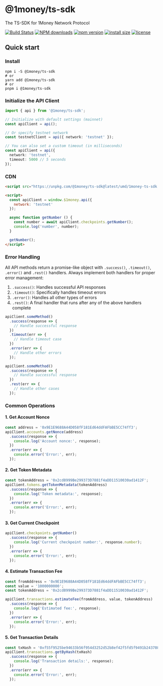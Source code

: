 # @1money/ts-sdk
The TS-SDK for 1Money Network Protocol

[![Build Status](https://github.com/1Money-Co/1money-ts-sdk/actions/workflows/cicd-npm.yml/badge.svg)](https://github.com/1Money-Co/1money-ts-sdk/actions/workflows/cicd-npm.yml)
[![NPM downloads](http://img.shields.io/npm/dm/%401money%2Fts-sdk.svg?style=flat-square)](https://www.npmjs.com/package/@1money/ts-sdk)
[![npm version](https://badge.fury.io/js/%401money%2Fts-sdk.svg)](https://badge.fury.io/js/%401money%2Fts-sdk)
[![install size](https://packagephobia.now.sh/badge?p=%401money%2Fts-sdk)](https://packagephobia.now.sh/result?p=%401money%2Fts-sdk)
[![license](http://img.shields.io/npm/l/%401money%2Fts-sdk.svg)](https://github.com/1money/tpls/blob/master/packages/ts-sdk/LICENSE)

## Quick start
### Install
```shell
npm i -S @1money/ts-sdk
# or
yarn add @1money/ts-sdk
# or
pnpm i @1money/ts-sdk
```

### Initialize the API Client

```typescript
import { api } from '@1money/ts-sdk';

// Initialize with default settings (mainnet)
const apiClient = api();

// Or specify testnet network
const testnetClient = api({ network: 'testnet' });

// You can also set a custom timeout (in milliseconds)
const apiClient = api({
  network: 'testnet',
  timeout: 5000 // 5 seconds
});
```

### CDN
```html
<script src="https://unpkg.com/@1money/ts-sdk@latest/umd/1money-ts-sdk.min.js"></script>

<script>
  const apiClient = window.$1money.api({
    network: 'testnet'
  });

  async function getNumber () {
    const number = await apiClient.checkpoints.getNumber();
    console.log('number', number);
  }

  getNumber();
</script>
```

### Error Handling

All API methods return a promise-like object with `.success()`, `.timeout()`, `.error()` and `.rest()` handlers. Always implement both handlers for proper error management:

1. `.success()`: Handles successful API responses
2. `.timeout()`: Specifically handles timeout errors
3. `.error()`: Handles all other types of errors
4. `.rest()`: A final handler that runs after any of the above handlers complete

```typescript
apiClient.someMethod()
  .success(response => {
    // Handle successful response
  })
  .timeout(err => {
    // Handle timeout case
  })
  .error(err => {
    // Handle other errors
  });
```

```typescript
apiClient.someMethod()
  .success(response => {
    // Handle successful response
  })
  .rest(err => {
    // Handle other cases
  });
```

### Common Operations

#### 1. Get Account Nonce
```typescript
const address = '0x9E1E9688A44D058fF181Ed64ddFAFbBE5CC74ff3';
apiClient.accounts.getNonce(address)
  .success(response => {
    console.log('Account nonce:', response);
  })
  .error(err => {
    console.error('Error:', err);
  });
```

#### 2. Get Token Metadata
```typescript
const tokenAddress = '0x2cd8999Be299373D7881f4aDD11510030ad1412F';
apiClient.tokens.getTokenMetadata(tokenAddress)
  .success(response => {
    console.log('Token metadata:', response);
  })
  .error(err => {
    console.error('Error:', err);
  });
```

#### 3. Get Current Checkpoint
```typescript
apiClient.checkpoints.getNumber()
  .success(response => {
    console.log('Current checkpoint number:', response.number);
  })
  .error(err => {
    console.error('Error:', err);
  });
```

#### 4. Estimate Transaction Fee
```typescript
const fromAddress = '0x9E1E9688A44D058fF181Ed64ddFAFbBE5CC74ff3';
const value = '1000000000';
const tokenAddress = '0x2cd8999Be299373D7881f4aDD11510030ad1412F';

apiClient.transactions.estimateFee(fromAddress, value, tokenAddress)
  .success(response => {
    console.log('Estimated fee:', response);
  })
  .error(err => {
    console.error('Error:', err);
  });
```

#### 5. Get Transaction Details
```typescript
const txHash = '0xf55f9525be94633b56f954d3252d52b8ef42f5fd5f9491b243708471c15cc40c';
apiClient.transactions.getByHash(txHash)
  .success(response => {
    console.log('Transaction details:', response);
  })
  .error(err => {
    console.error('Error:', err);
  });
```
